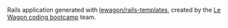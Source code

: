 Rails application generated with [lewagon/rails-templates](https://github.com/lewagon/rails-templates), created by the [Le Wagon coding bootcamp](https://www.lewagon.com) team.

